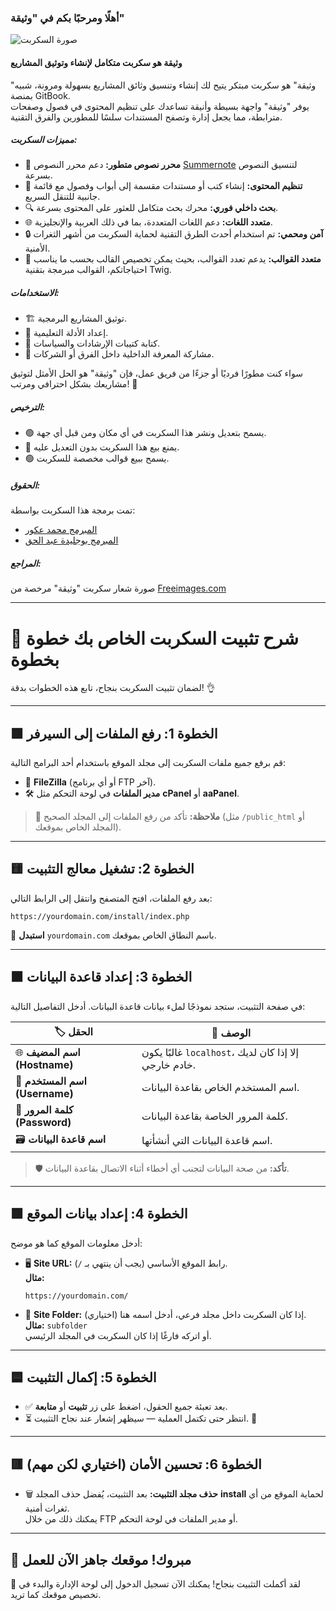 ### أهلًا ومرحبًا بكم في "وثيقة"

![صورة السكربت](https://i.imgur.com/pcjOAhz.png)

#### وثيقة هو سكربت متكامل لإنشاء وتوثيق المشاريع

"وثيقة" هو سكربت مبتكر يتيح لك إنشاء وتنسيق وثائق المشاريع بسهولة ومرونة، شبيه بمنصة GitBook.  
يوفر "وثيقة" واجهة بسيطة وأنيقة تساعدك على تنظيم المحتوى في فصول وصفحات مترابطة، مما يجعل إدارة وتصفح المستندات سلسًا للمطورين والفرق التقنية.

##### **مميزات السكربت:**

- 📝 **محرر نصوص متطور:** دعم محرر النصوص [Summernote](httpss://summernote.org/) لتنسيق النصوص بسرعة.
- 📂 **تنظيم المحتوى:** إنشاء كتب أو مستندات مقسمة إلى أبواب وفصول مع قائمة جانبية للتنقل السريع.
- 🔍 **بحث داخلي فوري:** محرك بحث متكامل للعثور على المحتوى بسرعة.
- 🌐 **متعدد اللغات:** دعم اللغات المتعددة، بما في ذلك العربية والإنجليزية.
- 🔒 **آمن ومحمي:** تم استخدام أحدث الطرق التقنية لحماية السكربت من أشهر الثغرات الأمنية.
- 🎨 **متعدد القوالب:** يدعم تعدد القوالب، بحيث يمكن تخصيص القالب بحسب ما يناسب احتياجاتكم، القوالب مبرمجة بتقنية Twig.

##### **الاستخدامات:**

- 🏗️ توثيق المشاريع البرمجية.
- 📘 إعداد الأدلة التعليمية.
- 📑 كتابة كتيبات الإرشادات والسياسات.
- 🧠 مشاركة المعرفة الداخلية داخل الفرق أو الشركات.

سواء كنت مطورًا فرديًا أو جزءًا من فريق عمل، فإن "وثيقة" هو الحل الأمثل لتوثيق مشاريعك بشكل احترافي ومرتب! 🚀

##### **الترخيص:**

- 🟢 يسمح بتعديل ونشر هذا السكربت في أي مكان ومن قبل أي جهة.
- 🛑 يمنع بيع هذا السكربت بدون التعديل عليه.
- 🟢 يسمح ببيع قوالب مخصصة للسكربت.

##### **الحقوق:**

تمت برمجة هذا السكربت بواسطة:

- [المبرمج محمد عكور](httpss://akour.me/ar/)
- [المبرمج بوجليدة عبد الحق](httpss://abdelhak.me)

##### **المراجع:**

صورة شعار سكربت "وثيقة" مرخصة من [Freeimages.com](httpss://www.freeimages.com/)

---

# 📘 شرح تثبيت السكربت الخاص بك خطوة بخطوة

لضمان تثبيت السكربت بنجاح، تابع هذه الخطوات بدقة! 👌

---

## 🟩 الخطوة 1: رفع الملفات إلى السيرفر

قم برفع جميع ملفات السكربت إلى مجلد الموقع باستخدام أحد البرامج التالية:

- 📂 **FileZilla** (أو أي برنامج FTP آخر).  
- 🛠️ **مدير الملفات** في لوحة التحكم مثل **cPanel** أو **aaPanel**.

> 🔔 **ملاحظة:** تأكد من رفع الملفات إلى المجلد الصحيح (مثل `/public_html` أو المجلد الخاص بموقعك).

---

## 🟨 الخطوة 2: تشغيل معالج التثبيت

بعد رفع الملفات، افتح المتصفح وانتقل إلى الرابط التالي:

```
https://yourdomain.com/install/index.php
```

🔑 **استبدل** `yourdomain.com` باسم النطاق الخاص بموقعك.

---

## 🟧 الخطوة 3: إعداد قاعدة البيانات

في صفحة التثبيت، ستجد نموذجًا لملء بيانات قاعدة البيانات. أدخل التفاصيل التالية:

| 🏷️ **الحقل**               | 📝 **الوصف**                              |
|----------------------------|--------------------------------------------|
| 🌐 **اسم المضيف (Hostname)** | غالبًا يكون `localhost`، إلا إذا كان لديك خادم خارجي. |
| 👤 **اسم المستخدم (Username)** | اسم المستخدم الخاص بقاعدة البيانات.         |
| 🔑 **كلمة المرور (Password)** | كلمة المرور الخاصة بقاعدة البيانات.         |
| 🗃️ **اسم قاعدة البيانات**      | اسم قاعدة البيانات التي أنشأتها.           |

> 🛡️ **تأكد:** من صحة البيانات لتجنب أي أخطاء أثناء الاتصال بقاعدة البيانات.

---

## 🟩 الخطوة 4: إعداد بيانات الموقع

أدخل معلومات الموقع كما هو موضح:

- 🖥️ **Site URL:** رابط الموقع الأساسي (يجب أن ينتهي بـ `/`).  
  **مثال:**  
  ```
  https://yourdomain.com/
  ```

- 📂 **Site Folder:** إذا كان السكربت داخل مجلد فرعي، أدخل اسمه هنا (اختياري).  
  **مثال:** `subfolder`  
  أو اتركه فارغًا إذا كان السكربت في المجلد الرئيسي.

---

## 🟦 الخطوة 5: إكمال التثبيت

- ✅ بعد تعبئة جميع الحقول، اضغط على زر **تثبيت** أو **متابعة**.  
- ⏳ انتظر حتى تكتمل العملية — سيظهر إشعار عند نجاح التثبيت. 🎉

---

## 🟥 الخطوة 6: تحسين الأمان (اختياري لكن مهم)

- 🗑️ **حذف مجلد التثبيت:** بعد التثبيت، يُفضل حذف المجلد **install** لحماية الموقع من أي ثغرات أمنية.  
يمكنك ذلك من خلال FTP أو مدير الملفات في لوحة التحكم.

---

## 🚀 مبروك! موقعك جاهز الآن للعمل

🎊 لقد أكملت التثبيت بنجاح! يمكنك الآن تسجيل الدخول إلى لوحة الإدارة والبدء في تخصيص موقعك كما تريد.
